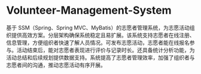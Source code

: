 # Volunteer-Management-System
基于 SSM（Spring、Spring MVC、MyBatis）的志愿者管理系统，为志愿活动组织提供高效方案。分层架构确保系统稳定且易扩展。该系统支持志愿者在线注册、信息管理，方便组织者快速了解人员情况。可发布志愿活动，志愿者能在线报名参与。活动结束后，能对志愿者表现进行评价与记录时长。还具备统计分析功能，为活动总结和后续规划提供数据支持。系统提高了志愿者管理效率，加强了组织者与志愿者间的沟通，推动志愿活动有序开展。 
